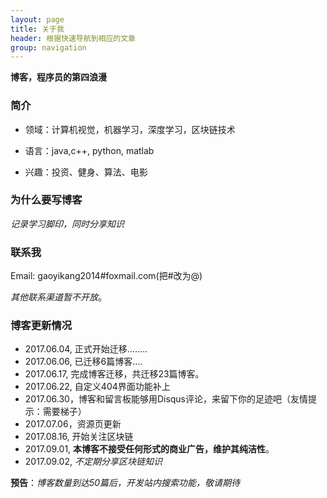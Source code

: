 ```yaml
---
layout: page
title: 关于我 
header: 根据快速导航到相应的文章
group: navigation
---
```


**博客，程序员的第四浪漫**

### 简介

- 领域：计算机视觉，机器学习，深度学习，区块链技术

- 语言：java,c++, python, matlab

- 兴趣：投资、健身、算法、电影

### 为什么要写博客

*记录学习脚印，同时分享知识*

### 联系我

Email: gaoyikang2014#foxmail.com(把#改为@)

*其他联系渠道暂不开放*。


### 博客更新情况

- 2017.06.04, 正式开始迁移........
- 2017.06.06, 已迁移6篇博客....
- 2017.06.17, 完成博客迁移，共迁移23篇博客。
- 2017.06.22, 自定义404界面功能补上
- 2017.06.30，博客和留言板能够用Disqus评论，来留下你的足迹吧（友情提示：需要梯子）
- 2017.07.06，资源页更新
- 2017.08.16, 开始关注区块链
- 2017.09.01, **本博客不接受任何形式的商业广告，维护其纯洁性**。
- 2017.09.02, *不定期分享区块链知识*

**预告**：*博客数量到达50篇后，开发站内搜索功能，敬请期待*


